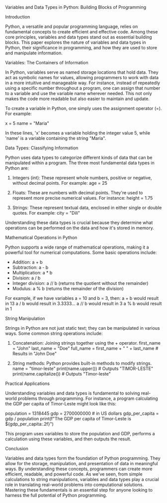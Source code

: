 Variables and Data Types in Python: Building Blocks of Programming

Introduction

Python, a versatile and popular programming language, relies on fundamental concepts to create efficient and effective code. Among these core principles, variables and data types stand out as essential building blocks. This paper explores the nature of variables and data types in Python, their significance in programming, and how they are used to store and manipulate information.

Variables: The Containers of Information

In Python, variables serve as named storage locations that hold data. They act as symbolic names for values, allowing programmers to work with data in a more intuitive and manageable way. For instance, instead of repeatedly using a specific number throughout a program, one can assign that number to a variable and use the variable name wherever needed. This not only makes the code more readable but also easier to maintain and update.

To create a variable in Python, one simply uses the assignment operator (=). For example:

x = 5
name = "Maria"

In these lines, 'x' becomes a variable holding the integer value 5, while 'name' is a variable containing the string "Maria".

Data Types: Classifying Information

Python uses data types to categorize different kinds of data that can be manipulated within a program. The three most fundamental data types in Python are:

1. Integers (int): These represent whole numbers, positive or negative, without decimal points. For example:
   age = 25

2. Floats: These are numbers with decimal points. They're used to represent more precise numerical values. For instance:
   height = 1.75

3. Strings: These represent textual data, enclosed in either single or double quotes. For example:
   city = "Dili"

Understanding these data types is crucial because they determine what operations can be performed on the data and how it's stored in memory.

Mathematical Operations in Python

Python supports a wide range of mathematical operations, making it a powerful tool for numerical computations. Some basic operations include:

- Addition: a + b
- Subtraction: a - b
- Multiplication: a * b
- Division: a / b
- Integer division: a // b (returns the quotient without the remainder)
- Modulus: a % b (returns the remainder of the division)

For example, if we have variables a = 10 and b = 3, then:
a + b would result in 13
a / b would result in 3.3333...
a // b would result in 3
a % b would result in 1

String Manipulation

Strings in Python are not just static text; they can be manipulated in various ways. Some common string operations include:

1. Concatenation: Joining strings together using the + operator.
   first_name = "John"
   last_name = "Doe"
   full_name = first_name + " " + last_name  # Results in "John Doe"

2. String methods: Python provides built-in methods to modify strings.
   name = "timor-leste"
   print(name.upper())  # Outputs "TIMOR-LESTE"
   print(name.capitalize())  # Outputs "Timor-leste"

Practical Applications

Understanding variables and data types is fundamental to solving real-world problems through programming. For instance, a program calculating the GDP per capita of Timor-Leste might look like this:

population = 1318445
gdp = 2700000000  # in US dollars
gdp_per_capita = gdp / population
print(f"The GDP per capita of Timor-Leste is ${gdp_per_capita:.2f}")

This program uses variables to store the population and GDP, performs a calculation using these variables, and then outputs the result.

Conclusion

Variables and data types form the foundation of Python programming. They allow for the storage, manipulation, and presentation of data in meaningful ways. By understanding these concepts, programmers can create more efficient, readable, and powerful code. As we've seen, from simple calculations to string manipulations, variables and data types play a crucial role in translating real-world problems into computational solutions. Mastering these fundamentals is an essential step for anyone looking to harness the full potential of Python programming.